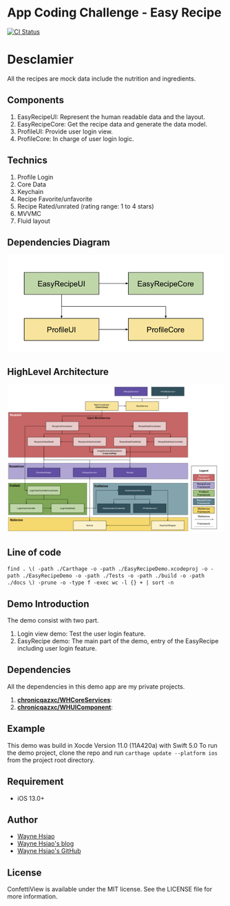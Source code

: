 # App Coding Challenge - Easy Recipe
[![CI Status](https://travis-ci.com/chronicqazxc/EasyRecipe.svg?branch=master)](https://github.com/chronicqazxc/EasyRecipe)        

# Desclamier
All the recipes are mock data include the nutrition and ingredients.
## Components
1. EasyRecipeUI: Represent the human readable data and the layout. 
2. EasyRecipeCore: Get the recipe data and generate the data model.
3. ProfileUI: Provide user login view.
4. ProfileCore: In charge of user login logic.   
## Technics   
1. Profile Login ​
2. Core Data ​
3. Keychain ​
4. Recipe Favorite/unfavorite ​
5. Recipe Rated/unrated (rating range: 1 to 4 stars) ​
6. MVVMC ​
7. Fluid layout ​

## Dependencies Diagram
![highlevel_architecture](./HighLevelDependency.png)

## HighLevel Architecture
![highlevel_architecture](./HighLevelArchitecture.png)

## Line of code
```
find . \( -path ./Carthage -o -path ./EasyRecipeDemo.xcodeproj -o -path ./EasyRecipeDemo -o -path ./Tests -o -path ./build -o -path ./docs \) -prune -o -type f -exec wc -l {} + | sort -n
```

## Demo Introduction
The demo consist with two part.
1. Login view demo:
Test the user login feature.
2. EasyRecipe demo:
The main part of the demo, entry of the EasyRecipe including user login feature. 

## Dependencies
All the dependencies in this demo app are my private projects.
1. **[chronicqazxc/WHCoreServices](https://github.com/chronicqazxc/WHCoreServices)**:
2. **[chronicqazxc/WHUIComponent](https://github.com/chronicqazxc/WHUIComponent)**:

## Example

This demo was build in Xocde Version 11.0 (11A420a) with Swift 5.0
To run the demo project,
clone the repo and run `carthage update --platform ios` from the project root directory.

## Requirement

- iOS 13.0+

## Author

- [Wayne Hsiao](mailto://chronicqazxc@gmail.com)
- <a href="https://wayne-blog.herokuapp.com" target="_blank">Wayne Hsiao's blog</a>
- [Wayne Hsiao's GitHub](https://github.com/chronicqazxc)

## License

ConfettiView is available under the MIT license.
See the LICENSE file for more information.

